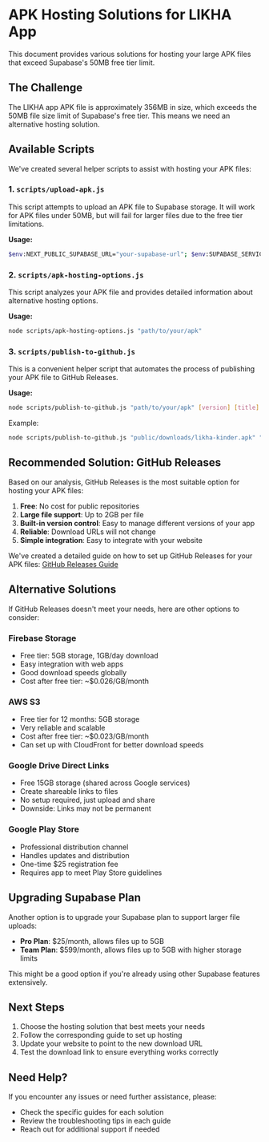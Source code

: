 # APK Hosting Solutions for LIKHA App

This document provides various solutions for hosting your large APK files that exceed Supabase's 50MB free tier limit.

## The Challenge

The LIKHA app APK file is approximately 356MB in size, which exceeds the 50MB file size limit of Supabase's free tier. This means we need an alternative hosting solution.

## Available Scripts

We've created several helper scripts to assist with hosting your APK files:

### 1. `scripts/upload-apk.js`

This script attempts to upload an APK file to Supabase storage. It will work for APK files under 50MB, but will fail for larger files due to the free tier limitations.

**Usage:**
```bash
$env:NEXT_PUBLIC_SUPABASE_URL="your-supabase-url"; $env:SUPABASE_SERVICE_ROLE_KEY="your-service-key"; node scripts/upload-apk.js "path/to/your/apk"
```

### 2. `scripts/apk-hosting-options.js`

This script analyzes your APK file and provides detailed information about alternative hosting options.

**Usage:**
```bash
node scripts/apk-hosting-options.js "path/to/your/apk"
```

### 3. `scripts/publish-to-github.js`

This is a convenient helper script that automates the process of publishing your APK file to GitHub Releases.

**Usage:**
```bash
node scripts/publish-to-github.js "path/to/your/apk" [version] [title] [notes]
```

Example:
```bash
node scripts/publish-to-github.js "public/downloads/likha-kinder.apk" "v1.0.0" "Initial Release" "First release of the LIKHA Kindergarten app"
```

## Recommended Solution: GitHub Releases

Based on our analysis, GitHub Releases is the most suitable option for hosting your APK files:

1. **Free**: No cost for public repositories
2. **Large file support**: Up to 2GB per file
3. **Built-in version control**: Easy to manage different versions of your app
4. **Reliable**: Download URLs will not change
5. **Simple integration**: Easy to integrate with your website

We've created a detailed guide on how to set up GitHub Releases for your APK files: [GitHub Releases Guide](github-release-guide.md)

## Alternative Solutions

If GitHub Releases doesn't meet your needs, here are other options to consider:

### Firebase Storage
- Free tier: 5GB storage, 1GB/day download
- Easy integration with web apps
- Good download speeds globally
- Cost after free tier: ~$0.026/GB/month

### AWS S3
- Free tier for 12 months: 5GB storage
- Very reliable and scalable
- Cost after free tier: ~$0.023/GB/month
- Can set up with CloudFront for better download speeds

### Google Drive Direct Links
- Free 15GB storage (shared across Google services)
- Create shareable links to files
- No setup required, just upload and share
- Downside: Links may not be permanent

### Google Play Store
- Professional distribution channel
- Handles updates and distribution
- One-time $25 registration fee
- Requires app to meet Play Store guidelines

## Upgrading Supabase Plan

Another option is to upgrade your Supabase plan to support larger file uploads:

- **Pro Plan**: $25/month, allows files up to 5GB
- **Team Plan**: $599/month, allows files up to 5GB with higher storage limits

This might be a good option if you're already using other Supabase features extensively.

## Next Steps

1. Choose the hosting solution that best meets your needs
2. Follow the corresponding guide to set up hosting
3. Update your website to point to the new download URL
4. Test the download link to ensure everything works correctly

## Need Help?

If you encounter any issues or need further assistance, please:
- Check the specific guides for each solution
- Review the troubleshooting tips in each guide
- Reach out for additional support if needed 